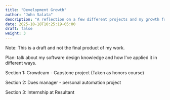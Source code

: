 ```yaml
---
title: "Development Growth"
author: "John Salata"
description: "A reflection on a few different projects and my growth from them"
date: 2025-10-18T10:25:19-05:00
draft: false
weight: 3
---
```


Note: This is a draft and not the final product of my work.

Plan: talk about my software design knowledge and how I've applied it in different ways.

Section 1: Crowdcam - Capstone project (Taken as honors course)

Section 2: Dues manager - personal automation project

Section 3: Internship at Resultant
